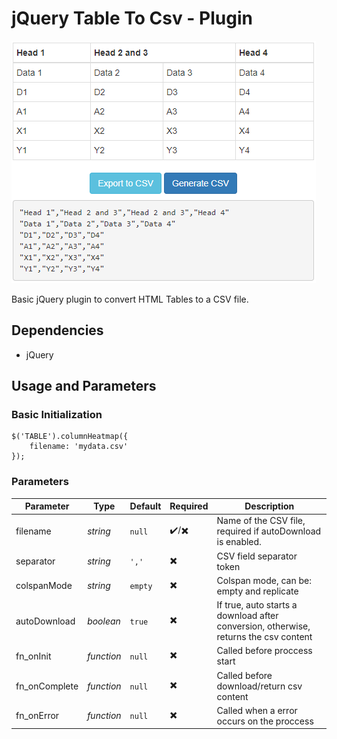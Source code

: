 # jQuery Table To Csv - Plugin

![](/media/preview.png)

Basic jQuery plugin to convert HTML Tables to a CSV file.

## Dependencies

* jQuery

## Usage and Parameters

### Basic Initialization
```
$('TABLE').columnHeatmap({
    filename: 'mydata.csv'
});
```

### Parameters
| Parameter | Type | Default | Required | Description|
|    ---    | ---  |  ---    |  ---     |     ---    |
| filename | *string* | ``` null ``` | ✔️/✖️ | Name of the CSV file, required if autoDownload is enabled.|
| separator | *string* | ``` ',' ``` | ✖️ | CSV field separator token |
| colspanMode | *string* | ``` empty ``` | ✖️ | Colspan mode, can be: empty and replicate |
| autoDownload | *boolean* | ``` true ``` | ✖️ | If true, auto starts a download after conversion, otherwise, returns the csv content |
| fn_onInit | *function* | ``` null ``` | ✖️ | Called before proccess start |
| fn_onComplete | *function* | ``` null ``` | ✖️ | Called before download/return csv content |
| fn_onError | *function* | ``` null ``` | ✖️ | Called when a error occurs on the proccess |
